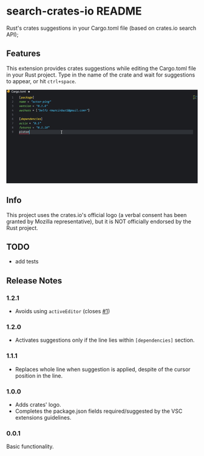 # search-crates-io README

Rust's crates suggestions in your Cargo.toml file (based on crates.io search API);

## Features

This extension provides crates suggestions while editing the Cargo.toml file in your Rust project.
Type in the name of the crate and wait for suggestions to appear, or hit `ctrl+space`.

![suggestions](images/suggestions.gif)

## Info
This project uses the crates.io's official logo (a verbal consent has been granted by Mozilla representative), but it is NOT officially endorsed by the Rust project.

## TODO
- add tests

## Release Notes

### 1.2.1

- Avoids using `activeEditor` (closes [#1](https://github.com/belfz/search-crates-io/issues/1))

### 1.2.0

- Activates suggestions only if the line lies within `[dependencies]` section.

### 1.1.1

- Replaces whole line when suggestion is applied, despite of the cursor position in the line.

### 1.0.0

- Adds crates' logo.
- Completes the package.json fields required/suggested by the VSC extensions guidelines.

### 0.0.1

Basic functionality.
